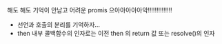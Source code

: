 해도 해도 기억이 안남고 어려운 promis 으아아아아아악!!!!!!!!!!!!!!

- 선언과 호출의 분리를 기억하자...
- then 내부 콜백함수의 인자로는 이전 then 의 return 값 또는 resolve()의 인자


